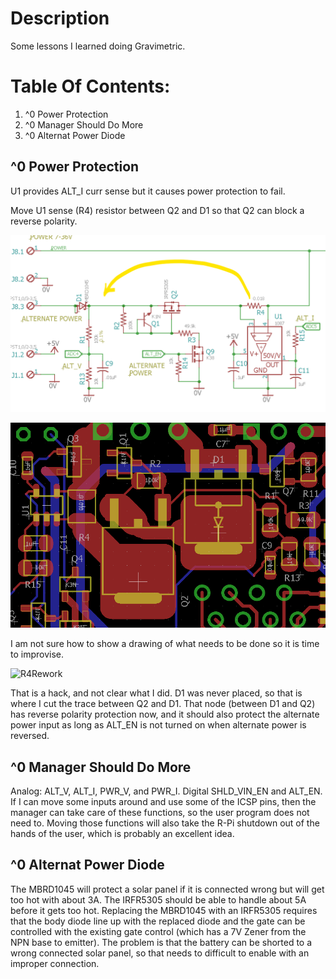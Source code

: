 # Description

Some lessons I learned doing Gravimetric.

# Table Of Contents:

1. ^0 Power Protection 
1. ^0 Manager Should Do More
1. ^0 Alternat Power Diode


## ^0  Power Protection

U1 provides ALT_I curr sense but it causes power protection to fail.

Move U1 sense (R4) resistor between Q2 and D1 so that Q2 can block a reverse polarity.

![MoveR4](./Gravimetric^0,Move_R4.png "Move R4")

![R4LayoutRef](./Gravimetric^0,R4_LayoutRef.png "R4 LayoutRef")

I am not sure how to show a drawing of what needs to be done so it is time to improvise. 

![R4Rework](./Gravimetric^0,Rework_R4.png "R4 Rework")

That is a hack, and not clear what I did. D1 was never placed, so that is where I cut the trace between Q2 and D1. That node (between D1 and Q2) has reverse polarity protection now, and it should also protect the alternate power input as long as ALT_EN is not turned on when alternate power is reversed.


## ^0  Manager Should Do More

Analog: ALT_V, ALT_I, PWR_V, and PWR_I. Digital SHLD_VIN_EN and ALT_EN. If I can move some inputs around and use some of the ICSP pins, then the manager can take care of these functions, so the user program does not need to. Moving those functions will also take the R-Pi shutdown out of the hands of the user, which is probably an excellent idea.


## ^0  Alternat Power Diode

The MBRD1045 will protect a solar panel if it is connected wrong but will get too hot with about 3A. The IRFR5305 should be able to handle about 5A before it gets too hot. Replacing the MBRD1045 with an IRFR5305 requires that the body diode line up with the replaced diode and the gate can be controlled with the existing gate control (which has a 7V Zener from the NPN base to emitter).  The problem is that the battery can be shorted to a wrong connected solar panel, so that needs to difficult to enable with an improper connection.  


